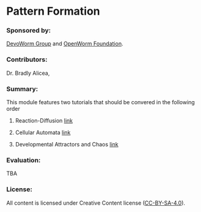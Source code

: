 # Pattern Formation  

### Sponsored by:  
[DevoWorm Group](https://devoworm.weebly.com/) and [OpenWorm Foundation](http://openworm.org/). 

### Contributors:  
Dr. Bradly Alicea, 

### Summary: 
This module features two tutorials that should be convered in the following order

1) Reaction-Diffusion   [link](https://github.com/devoworm/OW-DW-Education/blob/master/Pattern%20Formation/Reaction-Diffusion.md)

2) Cellular Automata   [link](https://github.com/devoworm/OW-DW-Education/blob/master/Pattern%20Formation/Cellular-Automata.md)

3) Developmental Attractors and Chaos   [link](---) 

### Evaluation:  
TBA


### License:  
All content is licensed under Creative Content license ([CC-BY-SA-4.0](https://github.com/devoworm/Licensing-DRM/blob/master/CC-BY-SA-4.0%20License.md)).  

